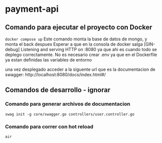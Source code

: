 # payment-api

## Comando para ejecutar el proyecto con Docker
`docker compose up`
Este comando monta la base de datos de mongo, y monta el back despues
Esperar a que en la consola de docker salga [GIN-debug] Listening and serving HTTP on :8080
ya que ahi es cuando todo se deplego correctamente.
No es necesario crear .env ya que en el Dockerfile ya estan definidas las variables de entorno

una vez desplegado acceder a la siguente url que es la documentacion de swagger:
http://localhost:8080/docs/index.html#/

## Comandos de desarrollo - ignorar
### Comando para generar archivos de documentacion
`swag init -g core/swagger.go controllers/user.controller.go`
### Comando para correr con hot reload
`air`
